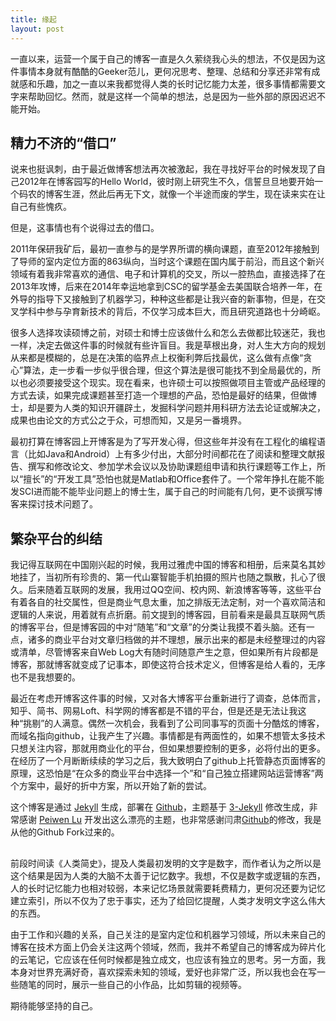 ```yaml
---
title: 缘起
layout: post
---
```


一直以来，运营一个属于自己的博客一直是久久萦绕我心头的想法，不仅是因为这件事情本身就有酷酷的Geeker范儿，更何况思考、整理、总结和分享还非常有成就感和乐趣，加之一直以来我都觉得人类的长时记忆能力太差，很多事情都需要文字来帮助回忆。然而，就是这样一个简单的想法，总是因为一些外部的原因迟迟不能开始。

## 精力不济的“借口”

说来也挺讽刺，由于最近做博客想法再次被激起，我在寻找好平台的时候发现了自己2012年在博客园写的Hello World，彼时刚上研究生不久，信誓旦旦地要开始一个码农的博客生涯，然此后再无下文，就像一个半途而废的学生，现在读来实在让自己有些愧疚。

但是，这事情也有个说得过去的借口。

2011年保研我矿后，最初一直参与的是学界所谓的横向课题，直至2012年接触到了导师的室内定位方面的863纵向，当时这个课题在国内属于前沿，而且这个新兴领域有着我非常喜欢的通信、电子和计算机的交叉，所以一腔热血，直接选择了在2013年攻博，后来在2014年幸运地拿到CSC的留学基金去美国联合培养一年，在外导的指导下又接触到了机器学习，种种这些都是让我兴奋的新事物，但是，在交叉学科中参与孕育新技术的背后，不仅学习成本巨大，而且研究道路也十分崎岖。

很多人选择攻读硕博之前，对硕士和博士应该做什么和怎么去做都比较迷茫，我也一样，决定去做这件事的时候就有些许盲目。我是草根出身，对人生大方向的规划从来都是模糊的，总是在决策的临界点上权衡利弊后找最优，这么做有点像“贪心”算法，走一步看一步似乎很合理，但这个算法是很可能找不到全局最优的，所以也必须要接受这个现实。现在看来，也许硕士可以按照做项目主管或产品经理的方式去读，如果完成课题甚至打造一个理想的产品，恐怕是最好的结果，但做博士，却是要为人类的知识开疆辟土，发掘科学问题并用科研方法去论证或解决之，成果也由论文的方式公之于众，可想而知，又是另一番境界。

最初打算在博客园上开博客是为了写开发心得，但这些年并没有在工程化的编程语言（比如Java和Android）上有多少付出，大部分时间都花在了阅读和整理文献报告、撰写和修改论文、参加学术会议以及协助课题组申请和执行课题等工作上，所以“擅长”的“开发工具”恐怕也就是Matlab和Office套件了。一个常年挣扎在能不能发SCI进而能不能毕业问题上的博士生，属于自己的时间能有几何，更不谈撰写博客来探讨技术问题了。

## 繁杂平台的纠结

我记得互联网在中国刚兴起的时候，我用过雅虎中国的博客和相册，后来莫名其妙地挂了，当初所有珍贵的、第一代山寨智能手机拍摄的照片也随之飘散，扎心了很久。后来随着互联网的发展，我用过QQ空间、校内网、新浪博客等等，这些平台有着各自的社交属性，但是商业气息太重，加之排版无法定制，对一个喜欢简洁和逻辑的人来说，用着就有点折磨。前文提到的博客园，目前看来是最具互联网气质的博客平台，但是博客园的中对“随笔”和“文章”的分类让我摸不着头脑。还有一点，诸多的商业平台对文章归档做的并不理想，展示出来的都是未经整理过的内容或清单，尽管博客来自Web Log大有随时间随意产生之意，但如果所有片段都是博客，那就博客就变成了记事本，即使这符合技术定义，但博客是给人看的，无序也不是我想要的。

最近在考虑开博客这件事的时候，又对各大博客平台重新进行了调查，总体而言，知乎、简书、网易Loft、科学网的博客都是不错的平台，但是还是无法让我这种“挑剔”的人满意。偶然一次机会，我看到了公司同事写的页面十分酷炫的博客，而域名指向github，让我产生了兴趣。事情都是有两面性的，如果不想管太多技术只想关注内容，那就用商业化的平台，但如果想要控制的更多，必将付出的更多。在经历了一个月断断续续的学习之后，我大致明白了github上托管静态页面博客的原理，这恐怕是“在众多的商业平台中选择一个”和“自己独立搭建网站运营博客”两个方案中，最好的折中方案，所以开始了新的尝试。

这个博客是通过 [Jekyll](http://jekyllrb.com/) 生成，部署在 [Github](https://pages.github.com)，主题基于 [3-Jekyll](https://github.com/P233/3-Jekyll) 修改生成，非常感谢 [Peiwen Lu](https://github.com/P233) 开发出这么漂亮的主题，也非常感谢闫肃[Github](https://github.com/suyan/suyan.github.io)的修改，我是从他的Github Fork过来的。

##

前段时间读《人类简史》，提及人类最初发明的文字是数字，而作者认为之所以是这个结果是因为人类的大脑不太善于记忆数字。我想，不仅是数字或逻辑的东西，人的长时记忆能力也相对较弱，本来记忆场景就需要耗费精力，更何况还要为记忆建立索引，所以不仅为了忠于事实，还为了给回忆提醒，人类才发明文字这么伟大的东西。

由于工作和兴趣的关系，自己关注的是室内定位和机器学习领域，所以未来自己的博客在技术方面上仍会关注这两个领域，然而，我并不希望自己的博客成为碎片化的云笔记，它应该在任何时候都是独立成文，也应该有独立的思考。另一方面，我本身对世界充满好奇，喜欢探索未知的领域，爱好也非常广泛，所以我也会在写一些随笔的同时，展示一些自己的小作品，比如剪辑的视频等。

期待能够坚持的自己。
